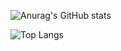 <a href="https://github.com/Obimydudee/Obimydudee">
<img alt="" src="https://komarev.com/ghpvc/?username=xDecider&style=flat-square&color=7a0de0">
</a>

![Anurag's GitHub stats](https://github-readme-stats.vercel.app/api?username=Obimydudee&count_private=true&show_icons=true&bg_color=121212&title_color=7f00ff&text_color=cccccc&icon_color=ac07bf&border_color=7f00ff)

![Top Langs](https://github-readme-stats.vercel.app//api/top-langs/?username=Obimydudee&count_private=true&show_icons=true&bg_color=121212&title_color=7f00ff&text_color=cccccc&icon_color=ac07bf&border_color=7f00ff)
